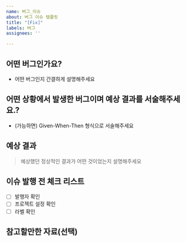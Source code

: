 ```yaml
---
name: 버그_이슈
about: 버그 이슈 템플릿
title: "[Fix]"
labels: 버그
assignees: ''

---
```


## 어떤 버그인가요?

- 어떤 버그인지 간결하게 설명해주세요

## 어떤 상황에서 발생한 버그이며 예상 결과를 서술해주세요.?

- (가능하면) Given-When-Then 형식으로 서술해주세요

## 예상 결과

> 예상했던 정상적인 결과가 어떤 것이었는지 설명해주세요

## 이슈 발행 전 체크 리스트

- [ ] 발행자 확인
- [ ] 프로젝트 설정 확인
- [ ] 라벨 확인

## 참고할만한 자료(선택)
